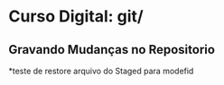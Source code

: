 # Curso Digital: git/

## Gravando Mudanças no Repositorio


  *teste de restore arquivo do Staged para modefid
